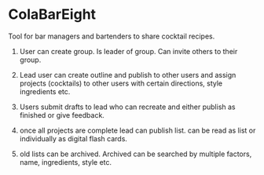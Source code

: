 # ColaBarEight
Tool for bar managers and bartenders to share cocktail recipes. 

1. User can create group. Is leader of group. Can invite others to their group. 

2. Lead user can create outline and publish to other users and assign projects (cocktails) to other users with certain directions, style ingredients etc. 

3. Users submit drafts to lead who can recreate and either publish as finished or give feedback. 

4. once all projects are complete lead can publish list. can be read as list or individually as digital flash cards. 

5. old lists can be archived. Archived can be searched by multiple factors, name, ingredients, style etc. 